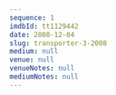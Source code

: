 ```yaml
---
sequence: 1
imdbId: tt1129442
date: 2008-12-04
slug: transporter-3-2008
medium: null
venue: null
venueNotes: null
mediumNotes: null
---
```


